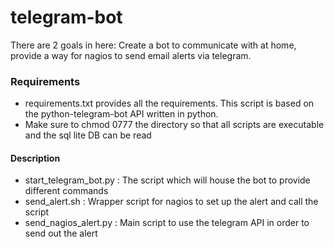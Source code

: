 # telegram-bot
There are 2 goals in here: Create a bot to communicate with at home, provide a way for nagios to send email alerts via telegram.

### Requirements ###
* requirements.txt provides all the requirements. This script is based on the python-telegram-bot API written in python.
* Make sure to chmod 0777 the directory so that all scripts are executable and the sql lite DB can be read

#### Description ####

 * start_telegram_bot.py : The script which will house the bot to provide different commands
 * send_alert.sh : Wrapper script for nagios to set up the alert and call the script
 * send_nagios_alert.py : Main script to use the telegram API in order to send out the alert
